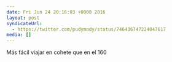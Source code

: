 ```yaml
---
date: Fri Jun 24 20:16:03 +0000 2016
layout: post
syndicateUrl:
  - https://twitter.com/pudymody/status/746436747224047617
media: []
---
```

Más fácil viajar en cohete que en el 160

